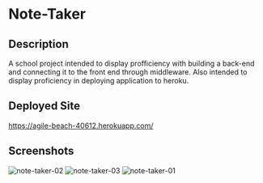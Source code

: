 # Note-Taker

## Description
A school project intended to display profficiency with building a back-end and connecting it to the front end through middleware. Also intended to display proficiency in deploying application to heroku. 

## Deployed Site
https://agile-beach-40612.herokuapp.com/

## Screenshots
![note-taker-02](https://user-images.githubusercontent.com/98191294/179422251-bd1729f2-dad2-4f75-905c-71080ea20634.PNG)
![note-taker-03](https://user-images.githubusercontent.com/98191294/179422252-3dd69fa0-01da-4c46-a585-dc534f6f588b.PNG)
![note-taker-01](https://user-images.githubusercontent.com/98191294/179422253-fb85d8b9-5266-4e0e-a141-152eb851f981.PNG)
